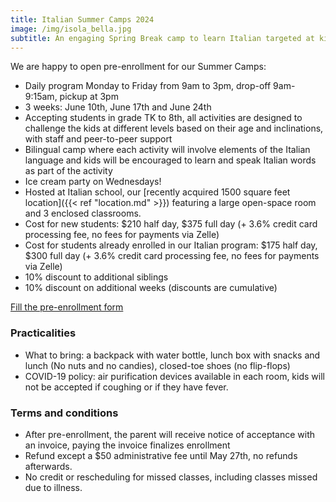 ```yaml
---
title: Italian Summer Camps 2024
image: /img/isola_bella.jpg
subtitle: An engaging Spring Break camp to learn Italian targeted at kids age 4 and above
---
```


We are happy to open pre-enrollment for our Summer Camps:

* Daily program Monday to Friday from 9am to 3pm, drop-off 9am-9:15am, pickup at 3pm
* 3 weeks: June 10th, June 17th and June 24th
* Accepting students in grade TK to 8th, all activities are designed to challenge the kids at different levels based on their age and inclinations, with staff and peer-to-peer support
* Bilingual camp where each activity will involve elements of the Italian language and kids will be encouraged to learn and speak Italian words as part of the activity
* Ice cream party on Wednesdays!
* Hosted at Italian school, our [recently acquired 1500 square feet location]({{< ref "location.md" >}}) featuring a large open-space room and 3 enclosed classrooms.
* Cost for new students: $210 half day, $375 full day (+ 3.6% credit card processing fee, no fees for payments via Zelle)
* Cost for students already enrolled in our Italian program: $175 half day, $300 full day (+ 3.6% credit card processing fee, no fees for payments via Zelle)
* 10% discount to additional siblings
* 10% discount on additional weeks (discounts are cumulative)

<div class="tc">
<a href="https://docs.google.com/forms/d/e/1FAIpQLSdcPxDJt3UrxM-hUf6EiFsGu8nv9CJcKh-VmeP9MgptwQ9vIQ/viewform?usp=sf_link" class="btn raise">Fill the pre-enrollment form</a>
</div>

### Practicalities

* What to bring: a backpack with water bottle, lunch box with snacks and lunch (No nuts and no candies), closed-toe shoes (no flip-flops)
* COVID-19 policy: air purification devices available in each room, kids will not be accepted if coughing or if they have fever.

### Terms and conditions

* After pre-enrollment, the parent will receive notice of acceptance with an invoice, paying the invoice finalizes enrollment
* Refund except a $50 administrative fee until May 27th, no refunds afterwards.
* No credit or rescheduling for missed classes, including classes missed due to illness.
